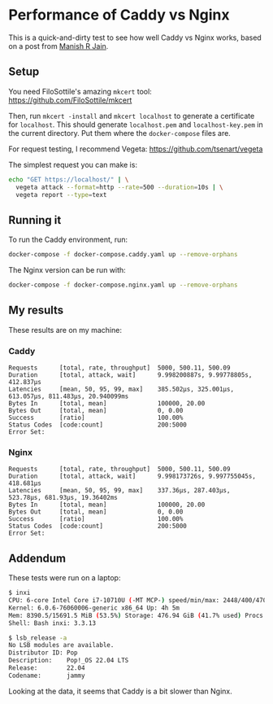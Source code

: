 # Performance of Caddy vs Nginx

This is a quick-and-dirty test to see how well Caddy vs Nginx works, based on a post from [Manish R Jain](https://manishrjain.com/reverse-proxy-caddy-nginx).

## Setup

You need FiloSottile's amazing `mkcert` tool: https://github.com/FiloSottile/mkcert

Then, run `mkcert -install` and `mkcert localhost` to generate a certificate for `localhost`. This should generate `localhost.pem` and `localhost-key.pem` in the current directory. Put them where the `docker-compose` files are.

For request testing, I recommend Vegeta: https://github.com/tsenart/vegeta

The simplest request you can make is:

```bash
echo "GET https://localhost/" | \
  vegeta attack --format=http --rate=500 --duration=10s | \
  vegeta report --type=text
```

## Running it

To run the Caddy environment, run:

```bash
docker-compose -f docker-compose.caddy.yaml up --remove-orphans
```

The Nginx version can be run with:

```bash
docker-compose -f docker-compose.nginx.yaml up --remove-orphans
```

## My results

These results are on my machine:

### Caddy

```text
Requests      [total, rate, throughput]  5000, 500.11, 500.09
Duration      [total, attack, wait]      9.998200887s, 9.99778805s, 412.837µs
Latencies     [mean, 50, 95, 99, max]    385.502µs, 325.001µs, 613.057µs, 811.483µs, 20.940099ms
Bytes In      [total, mean]              100000, 20.00
Bytes Out     [total, mean]              0, 0.00
Success       [ratio]                    100.00%
Status Codes  [code:count]               200:5000
Error Set:
```

### Nginx

```text
Requests      [total, rate, throughput]  5000, 500.11, 500.09
Duration      [total, attack, wait]      9.998173726s, 9.997755045s, 418.681µs
Latencies     [mean, 50, 95, 99, max]    337.36µs, 287.403µs, 523.78µs, 681.93µs, 19.36402ms
Bytes In      [total, mean]              100000, 20.00
Bytes Out     [total, mean]              0, 0.00
Success       [ratio]                    100.00%
Status Codes  [code:count]               200:5000
Error Set:
```

## Addendum

These tests were run on a laptop:

```bash
$ inxi
CPU: 6-core Intel Core i7-10710U (-MT MCP-) speed/min/max: 2448/400/4700 MHz
Kernel: 6.0.6-76060006-generic x86_64 Up: 4h 5m
Mem: 8390.5/15691.5 MiB (53.5%) Storage: 476.94 GiB (41.7% used) Procs: 424
Shell: Bash inxi: 3.3.13
```

```bash
$ lsb_release -a
No LSB modules are available.
Distributor ID: Pop
Description:    Pop!_OS 22.04 LTS
Release:        22.04
Codename:       jammy
```

Looking at the data, it seems that Caddy is a bit slower than Nginx.
